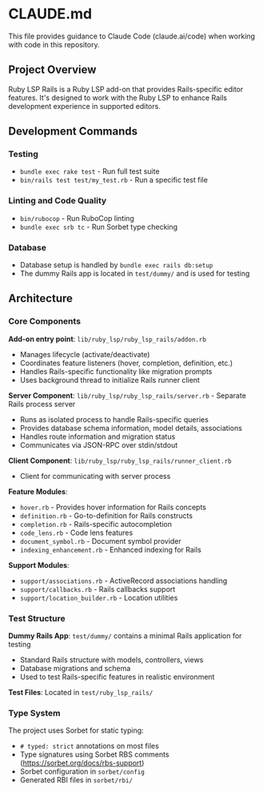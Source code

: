 # CLAUDE.md

This file provides guidance to Claude Code (claude.ai/code) when working with code in this repository.

## Project Overview

Ruby LSP Rails is a Ruby LSP add-on that provides Rails-specific editor features. It's designed to work with the Ruby LSP to enhance Rails development experience in supported editors.

## Development Commands

### Testing
- `bundle exec rake test` - Run full test suite
- `bin/rails test test/my_test.rb` - Run a specific test file

### Linting and Code Quality
- `bin/rubocop` - Run RuboCop linting
- `bundle exec srb tc` - Run Sorbet type checking

### Database
- Database setup is handled by `bundle exec rails db:setup`
- The dummy Rails app is located in `test/dummy/` and is used for testing

## Architecture

### Core Components

**Add-on entry point**: `lib/ruby_lsp/ruby_lsp_rails/addon.rb`
- Manages lifecycle (activate/deactivate)
- Coordinates feature listeners (hover, completion, definition, etc.)
- Handles Rails-specific functionality like migration prompts
- Uses background thread to initialize Rails runner client

**Server Component**: `lib/ruby_lsp/ruby_lsp_rails/server.rb` - Separate Rails process server
- Runs as isolated process to handle Rails-specific queries
- Provides database schema information, model details, associations
- Handles route information and migration status
- Communicates via JSON-RPC over stdin/stdout

**Client Component**: `lib/ruby_lsp/ruby_lsp_rails/runner_client.rb`
- Client for communicating with server process

**Feature Modules**:
- `hover.rb` - Provides hover information for Rails concepts
- `definition.rb` - Go-to-definition for Rails constructs
- `completion.rb` - Rails-specific autocompletion
- `code_lens.rb` - Code lens features
- `document_symbol.rb` - Document symbol provider
- `indexing_enhancement.rb` - Enhanced indexing for Rails

**Support Modules**:
- `support/associations.rb` - ActiveRecord associations handling
- `support/callbacks.rb` - Rails callbacks support
- `support/location_builder.rb` - Location utilities

### Test Structure

**Dummy Rails App**: `test/dummy/` contains a minimal Rails application for testing
- Standard Rails structure with models, controllers, views
- Database migrations and schema
- Used to test Rails-specific features in realistic environment

**Test Files**: Located in `test/ruby_lsp_rails/`

### Type System

The project uses Sorbet for static typing:
- `# typed: strict` annotations on most files
- Type signatures using Sorbet RBS comments (https://sorbet.org/docs/rbs-support)
- Sorbet configuration in `sorbet/config`
- Generated RBI files in `sorbet/rbi/`
